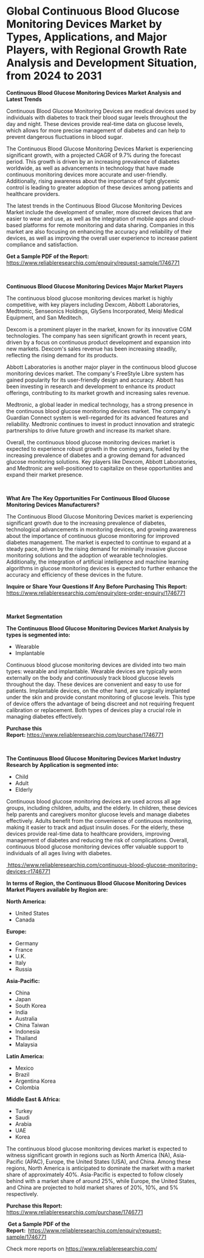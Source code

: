 <p><h1>Global Continuous Blood Glucose Monitoring Devices Market by Types, Applications, and Major Players, with Regional Growth Rate Analysis and Development Situation, from 2024 to 2031</h1></p><p><strong>Continuous Blood Glucose Monitoring Devices Market Analysis and Latest Trends</strong></p>
<p><p>Continuous Blood Glucose Monitoring Devices are medical devices used by individuals with diabetes to track their blood sugar levels throughout the day and night. These devices provide real-time data on glucose levels, which allows for more precise management of diabetes and can help to prevent dangerous fluctuations in blood sugar.</p><p>The Continuous Blood Glucose Monitoring Devices Market is experiencing significant growth, with a projected CAGR of 9.7% during the forecast period. This growth is driven by an increasing prevalence of diabetes worldwide, as well as advancements in technology that have made continuous monitoring devices more accurate and user-friendly. Additionally, rising awareness about the importance of tight glycemic control is leading to greater adoption of these devices among patients and healthcare providers.</p><p>The latest trends in the Continuous Blood Glucose Monitoring Devices Market include the development of smaller, more discreet devices that are easier to wear and use, as well as the integration of mobile apps and cloud-based platforms for remote monitoring and data sharing. Companies in this market are also focusing on enhancing the accuracy and reliability of their devices, as well as improving the overall user experience to increase patient compliance and satisfaction.</p></p>
<p><strong>Get a Sample PDF of the Report:&nbsp;</strong> <a href="https://www.reliableresearchiq.com/enquiry/request-sample/1746771">https://www.reliableresearchiq.com/enquiry/request-sample/1746771</a></p>
<p>&nbsp;</p>
<p><strong>Continuous Blood Glucose Monitoring Devices Major Market Players</strong></p>
<p><p>The continuous blood glucose monitoring devices market is highly competitive, with key players including Dexcom, Abbott Laboratories, Medtronic, Senseonics Holdings, GlySens Incorporated, Meiqi Medical Equipment, and San Meditech. </p><p>Dexcom is a prominent player in the market, known for its innovative CGM technologies. The company has seen significant growth in recent years, driven by a focus on continuous product development and expansion into new markets. Dexcom's sales revenue has been increasing steadily, reflecting the rising demand for its products.</p><p>Abbott Laboratories is another major player in the continuous blood glucose monitoring devices market. The company's FreeStyle Libre system has gained popularity for its user-friendly design and accuracy. Abbott has been investing in research and development to enhance its product offerings, contributing to its market growth and increasing sales revenue.</p><p>Medtronic, a global leader in medical technology, has a strong presence in the continuous blood glucose monitoring devices market. The company's Guardian Connect system is well-regarded for its advanced features and reliability. Medtronic continues to invest in product innovation and strategic partnerships to drive future growth and increase its market share.</p><p>Overall, the continuous blood glucose monitoring devices market is expected to experience robust growth in the coming years, fueled by the increasing prevalence of diabetes and a growing demand for advanced glucose monitoring solutions. Key players like Dexcom, Abbott Laboratories, and Medtronic are well-positioned to capitalize on these opportunities and expand their market presence.</p></p>
<p>&nbsp;</p>
<p><strong>What Are The Key Opportunities For Continuous Blood Glucose Monitoring Devices Manufacturers?</strong></p>
<p><p>The Continuous Blood Glucose Monitoring Devices market is experiencing significant growth due to the increasing prevalence of diabetes, technological advancements in monitoring devices, and growing awareness about the importance of continuous glucose monitoring for improved diabetes management. The market is expected to continue to expand at a steady pace, driven by the rising demand for minimally invasive glucose monitoring solutions and the adoption of wearable technologies. Additionally, the integration of artificial intelligence and machine learning algorithms in glucose monitoring devices is expected to further enhance the accuracy and efficiency of these devices in the future.</p></p>
<p><strong>Inquire or Share Your Questions If Any Before Purchasing This Report:</strong> <a href="https://www.reliableresearchiq.com/enquiry/pre-order-enquiry/1746771">https://www.reliableresearchiq.com/enquiry/pre-order-enquiry/1746771</a></p>
<p>&nbsp;</p>
<p><strong>Market Segmentation</strong></p>
<p><strong>The Continuous Blood Glucose Monitoring Devices Market Analysis by types is segmented into:</strong></p>
<p><ul><li>Wearable</li><li>Implantable</li></ul></p>
<p><p>Continuous blood glucose monitoring devices are divided into two main types: wearable and implantable. Wearable devices are typically worn externally on the body and continuously track blood glucose levels throughout the day. These devices are convenient and easy to use for patients. Implantable devices, on the other hand, are surgically implanted under the skin and provide constant monitoring of glucose levels. This type of device offers the advantage of being discreet and not requiring frequent calibration or replacement. Both types of devices play a crucial role in managing diabetes effectively.</p></p>
<p><strong>Purchase this Report:&nbsp;</strong><a href="https://www.reliableresearchiq.com/purchase/1746771">https://www.reliableresearchiq.com/purchase/1746771</a></p>
<p>&nbsp;</p>
<p><strong>The Continuous Blood Glucose Monitoring Devices Market Industry Research by Application is segmented into:</strong></p>
<p><ul><li>Child</li><li>Adult</li><li>Elderly</li></ul></p>
<p><p>Continuous blood glucose monitoring devices are used across all age groups, including children, adults, and the elderly. In children, these devices help parents and caregivers monitor glucose levels and manage diabetes effectively. Adults benefit from the convenience of continuous monitoring, making it easier to track and adjust insulin doses. For the elderly, these devices provide real-time data to healthcare providers, improving management of diabetes and reducing the risk of complications. Overall, continuous blood glucose monitoring devices offer valuable support to individuals of all ages living with diabetes.</p></p>
<p><a href="https://www.reliableresearchiq.com/continuous-blood-glucose-monitoring-devices-r1746771">&nbsp;https://www.reliableresearchiq.com/continuous-blood-glucose-monitoring-devices-r1746771</a></p>
<p><strong>In terms of Region, the Continuous Blood Glucose Monitoring Devices Market Players available by Region are:</strong></p>
<p>
    <p> <strong> North America: </strong>
        <ul>
            <li>United States</li>
            <li>Canada</li>
        </ul>
        </p> 
    <p> <strong> Europe: </strong>
        <ul>
            <li>Germany</li>
            <li>France</li>
            <li>U.K.</li>
            <li>Italy</li>
            <li>Russia</li>
        </ul>
        </p> 
    <p> <strong> Asia-Pacific: </strong>
        <ul>
            <li>China</li>
            <li>Japan</li>
            <li>South Korea</li>
            <li>India</li>
            <li>Australia</li>
            <li>China Taiwan</li>
            <li>Indonesia</li>
            <li>Thailand</li>
            <li>Malaysia</li>
        </ul>
        </p> 
    <p> <strong> Latin America: </strong>
        <ul>
            <li>Mexico</li>
            <li>Brazil</li>
            <li>Argentina Korea</li>
            <li>Colombia</li>
        </ul>
        </p> 
    <p> <strong> Middle East & Africa: </strong>
        <ul>
            <li>Turkey</li>
            <li>Saudi</li>
            <li>Arabia</li>
            <li>UAE</li>
            <li>Korea</li>
        </ul>
    </p>
    </p>
<p><p>The continuous blood glucose monitoring devices market is expected to witness significant growth in regions such as North America (NA), Asia-Pacific (APAC), Europe, the United States (USA), and China. Among these regions, North America is anticipated to dominate the market with a market share of approximately 40%. Asia-Pacific is expected to follow closely behind with a market share of around 25%, while Europe, the United States, and China are projected to hold market shares of 20%, 10%, and 5% respectively.</p></p>
<p><strong>Purchase this Report: </strong><a href="https://www.reliableresearchiq.com/purchase/1746771">https://www.reliableresearchiq.com/purchase/1746771</a></p>
<p>&nbsp;<strong>Get a Sample PDF of the Report:&nbsp;&nbsp;</strong><a href="https://www.reliableresearchiq.com/enquiry/request-sample/1746771">https://www.reliableresearchiq.com/enquiry/request-sample/1746771</a></p>
<p><strong></strong></p>
<p>Check more reports on <a href="https://www.reliableresearchiq.com/">https://www.reliableresearchiq.com/</a></p>